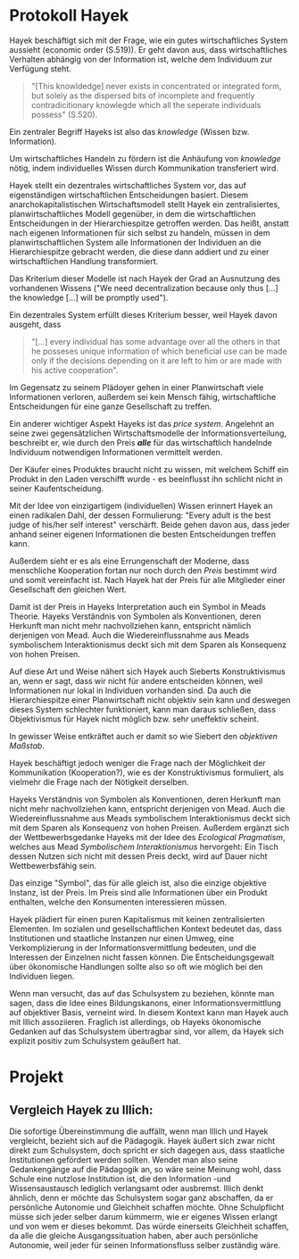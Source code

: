 # Protokoll Hayek
<!-- TODO MH: die hinweise auf die Textherkunft (Protokoll), wie auch die stilistischen Unterschiede müssen raus -->

<!-- TODO MH: hier fehlt eine richtige, inhaltlich grundierende Einleitung zu Hayek im Sinne einer Sanduhr-Struktur. Warum lesen wir das, was zeichnet ihn aus, was ist der Kontext? -->

Hayek beschäftigt sich mit der Frage, wie ein gutes wirtschaftliches System aussieht (economic order (S.519)).
Er geht davon aus, dass wirtschaftliches Verhalten abhängig von der Information ist, welche dem Individuum zur Verfügung steht.
<!-- TODO MH: zu unpräzise, lieber von Information ausgehen -->

>"[This knowldedge] never exists in concentrated or integrated form, but solely as the dispersed bits of incomplete and frequently contradicitionary knowlegde which all the seperate individuals possess" (S.520).

Ein zentraler Begriff Hayeks ist also das *knowledge* (Wissen bzw. Information).
<!-- FIXME MH: kein grund hier englisch zu verwenden -->
Um wirtschaftliches Handeln zu fördern ist die Anhäufung von *knowledge* nötig, indem individuelles Wissen durch Kommunikation transferiert wird.
<!-- FIXME MH: trivial/zirkulär. Lieber anhand eines Beispiels erklären, welche Art von wissen *aggregiert* werden muss -->

Hayek stellt ein dezentrales wirtschaftliches System vor, das auf eigenständigen wirtschaftlichen Entscheidungen basiert.
Diesem anarchokapitalistischen Wirtschaftsmodell stellt Hayek ein zentralisiertes, planwirtschaftliches Modell gegenüber, in dem die wirtschaftlichen Entscheidungen in der Hierarchiespitze getroffen werden.
Das heißt, anstatt nach eigenen Informationen für sich selbst zu handeln, müssen in dem planwirtschaftlichen System alle Informationen der Individuen an die Hierarchiespitze gebracht werden, die diese dann addiert und zu einer wirtschaftlichen Handlung transformiert.
<!-- TODO: MH oben stehenden 3 sätze sind zu lang, nicht präzise genug. Es geht in allem um die aggregation von infos. Hier brauchen wir einen Textauszug. -->
Das Kriterium dieser Modelle ist nach Hayek der Grad an Ausnutzung des vorhandenen Wissens ("We need decentralization because only thus [...] the knowledge [...] will be promptly used").
<!-- TODO: Niko, findet jemand ein besseres Zitat? -->
Ein dezentrales System erfüllt dieses Kriterium besser, weil Hayek davon ausgeht, dass

> "[...] every individual has some advantage over all the others in that he posseses unique information of which beneficial use can be made only if the decisions depending on it are left to him or are made with his active cooperation".

Im Gegensatz zu seinem Plädoyer gehen in einer Planwirtschaft viele Informationen verloren, außerdem sei kein Mensch fähig, wirtschaftliche Entscheidungen für eine ganze Gesellschaft zu treffen.
<!-- FIXME: MH Die beiden teile dieses Satzes bedeuten dasselbe, zirkulär -->

Ein anderer wichtiger Aspekt Hayeks ist das *price system*.
Angelehnt an seine zwei gegensätzlichen Wirtschaftsmodelle der Informationsverteilung, beschreibt er, wie durch den Preis ***alle*** für das wirtschaftlich handelnde Individuum notwendigen Informationen vermittelt werden.
<!-- TODO: MH das sind nicht *seine* Wirtschaftsmodelle -->
Der Käufer eines Produktes braucht nicht zu wissen, mit welchem Schiff ein Produkt in den Laden verschifft wurde - es beeinflusst ihn schlicht nicht in seiner Kaufentscheidung.
<!-- TODO: MH die struktur ist murks, hier folgen mehr oder weniger zusammenhanglose Absätze aufeinander -->

Mit der Idee von einzigartigem (individuellen) Wissen erinnert Hayek an einen radikalen Dahl, der dessen Formulierung: "Every adult is the best judge of his/her self interest" verschärft.
Beide gehen davon aus, dass jeder anhand seiner eigenen Informationen die besten Entscheidungen treffen kann.

<!-- FIXME: MH Begriffe sind zu unpräzise: es geht nicht um einzigartiges Wissen ... -->

Außerdem sieht er es als eine Errungenschaft der Moderne, dass menschliche Kooperation fortan nur noch durch den *Preis* bestimmt wird und somit vereinfacht ist.
Nach Hayek hat der Preis für alle Mitglieder einer Gesellschaft den gleichen Wert.
<!-- TODO: MH Quelle? -->
Damit ist der Preis in Hayeks Interpretation auch ein Symbol in Meads Theorie.
Hayeks Verständnis von Symbolen als Konventionen, deren Herkunft man nicht mehr nachvollziehen kann, entspricht nämlich derjenigen von Mead.
Auch die Wiedereinflussnahme aus Meads symbolischem Interaktionismus deckt sich mit dem Sparen als Konsequenz von hohen Preisen.

Auf diese Art und Weise nähert sich Hayek auch Sieberts Konstruktivismus an, wenn er sagt, dass wir nicht für andere entscheiden können, weil Informationen nur lokal in Individuen vorhanden sind.
Da auch die Hierarchiespitze einer Planwirtschaft nicht objektiv sein kann und deswegen dieses System schlechter funktioniert, kann man daraus schließen, dass Objektivismus für Hayek nicht möglich bzw. sehr uneffektiv scheint.
<!-- TODO: MH zirkulär! Genauer auf Natur und Möglichkeiten der Aggregation und Messung von Informationen abstellen -->
In gewisser Weise entkräftet auch er damit so wie Siebert den *objektiven Maßstab*.
<!-- TODO: MH: nein,  hayek entkräftet garnichts; er hat einfach ein anderes Modell. Im übrigen verneint Hayek nicht per se objektives Wissen; er hält es nur für weniger weit verbreitet -->
Hayek beschäftigt jedoch weniger die Frage nach der Möglichkeit der Kommunikation (Kooperation?), wie es der Konstruktivismus formuliert, als vielmehr die Frage nach der Nötigkeit derselben.
<!-- TODO: MH gute arbeit, elegante Schlussfolgerung! Mehr darauf hinarbeiten -->

Hayeks Verständnis von Symbolen als Konventionen, deren Herkunft man nicht mehr nachvollziehen kann, entspricht derjenigen von Mead.
Auch die Wiedereinflussnahme aus Meads symbolischem Interaktionismus deckt sich mit dem Sparen als Konsequenz von hohen Preisen.
Außerdem ergänzt sich der Wettbewerbsgedanke Hayeks mit der Idee des *Ecological Pragmatism*, welches aus Mead *Symbolischem Interaktionismus* hervorgeht:
Ein Tisch dessen Nutzen sich nicht mit dessen Preis deckt, wird auf Dauer nicht Wettbewerbsfähig sein.
<!-- FIXME: MH: nein, das ergänzt sich garnicht, das widerspricht sich! Wie sollte sich das ergänzen? -->
Das einzige "Symbol", das für alle gleich ist, also die einzige objektive Instanz, ist der Preis.
Im Preis sind alle Informationen über ein Produkt enthalten, welche den Konsumenten interessieren müssen.  

<!-- TODON: Sagt er das wirklich? Textnachweis -->

Hayek plädiert für einen puren Kapitalismus mit keinen zentralisierten Elementen.
Im sozialen und gesellschaftlichen Kontext bedeutet das, dass Institutionen und staatliche Instanzen nur einen Umweg, eine Verkomplizierung in der Informationsvermittlung bedeuten, und die Interessen der Einzelnen nicht fassen können. Die Entscheidungsgewalt über ökonomische Handlungen sollte also so oft wie möglich bei den Individuen liegen.

Wenn man versucht, das auf das Schulsystem zu beziehen, könnte man sagen, dass die Idee eines Bildungskanons, einer Informationsvermittlung auf objektiver Basis, verneint wird.
In diesem Kontext kann man Hayek auch mit Illich assoziieren.
Fraglich ist allerdings, ob Hayeks ökonomische Gedanken auf das Schulsystem übertragbar sind, vor allem, da Hayek sich explizit positiv zum Schulsystem geäußert hat.

# Projekt
## Vergleich Hayek zu Illich:

Die sofortige Übereinstimmung die auffällt, wenn man Illich und Hayek vergleicht, bezieht sich auf die Pädagogik. Hayek äußert sich zwar nicht direkt zum Schulsystem, doch spricht er sich dagegen aus, dass staatliche Institutionen gefördert werden sollten. Wendet man also seine Gedankengänge auf die Pädagogik an, so wäre seine Meinung wohl, dass Schule eine nutzlose Institution ist, die den Information -und Wissensaustausch lediglich verlangsamt oder ausbremst. Illich denkt ähnlich, denn er möchte das Schulsystem sogar ganz abschaffen, da er persönliche Autonomie und Gleichheit schaffen möchte. Ohne Schulpflicht müsse sich jeder selber darum kümmerm, wie er eigenes Wissen erlangt und von wem er dieses bekommt. Das würde einerseits Gleichheit schaffen, da alle die gleiche Ausgangssituation haben, aber auch persönliche Autonomie, weil jeder für seinen Informationsfluss selber zuständig wäre.
